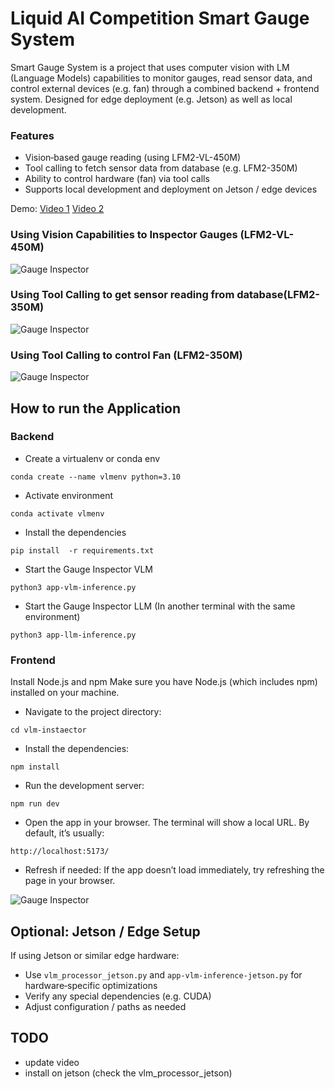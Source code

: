 # Liquid AI Competition Smart Gauge System 
Smart Gauge System is a project that uses computer vision with LM (Language Models) capabilities to monitor gauges, read sensor data, and control external devices (e.g. fan) through a combined backend + frontend system. Designed for edge deployment (e.g. Jetson) as well as local development.

### Features
- Vision‐based gauge reading (using LFM2-VL-450M)
- Tool calling to fetch sensor data from database (e.g. LFM2-350M)
- Ability to control hardware (fan) via tool calls
- Supports local development and deployment on Jetson / edge devices

Demo: [Video 1](?) [Video 2](?)

### Using Vision Capabilities to Inspector Gauges (LFM2-VL-450M)
![Gauge Inspector](./assets/asset-full.png)

### Using Tool Calling to get sensor reading from database(LFM2-350M)
![Gauge Inspector](./assets/asset-sensor-reading.png)

### Using Tool Calling to control Fan (LFM2-350M)
![Gauge Inspector](./assets/asset-fan.png)
## How to run the Application

### Backend

- Create a virtualenv or conda env 

```
conda create --name vlmenv python=3.10
```
- Activate environment
```
conda activate vlmenv
```

- Install the dependencies
```
pip install  -r requirements.txt
```

- Start the Gauge Inspector VLM
```
python3 app-vlm-inference.py
```

- Start the Gauge Inspector LLM (In another terminal with the same environment)
```
python3 app-llm-inference.py
```

### Frontend 
Install Node.js and npm
Make sure you have Node.js (which includes npm) installed on your machine.

- Navigate to the project directory: 
```
cd vlm-instaector 
```

- Install the dependencies: 
```
npm install 
```

- Run the development server: 
```
npm run dev 
```

- Open the app in your browser. The terminal will show a local URL. By default, it’s usually:
```
http://localhost:5173/
```

- Refresh if needed: If the app doesn’t load immediately, try refreshing the page in your browser.


![Gauge Inspector](./assets/jetson-orin.jpg)
## Optional: Jetson / Edge Setup

If using Jetson or similar edge hardware:

- Use `vlm_processor_jetson.py` and `app-vlm-inference-jetson.py` for hardware‐specific optimizations
- Verify any special dependencies (e.g. CUDA)
- Adjust configuration / paths as needed

## TODO 
- update video 
- install on jetson (check the vlm_processor_jetson)